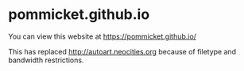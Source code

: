 # pommicket.github.io

You can view this website at https://pommicket.github.io/

This has replaced http://autoart.neocities.org because of filetype and bandwidth restrictions.
